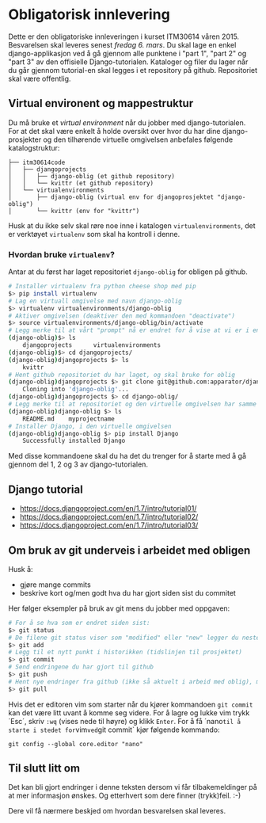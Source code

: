 # Obligatorisk innlevering

Dette er den obligatoriske innleveringen i kurset ITM30614 våren 2015. Besvarelsen skal leveres senest *fredag 6. mars*. Du skal lage en enkel django-applikasjon ved å gå gjennom alle punktene i "part 1", "part 2" og "part 3" av den offisielle Django-tutorialen. Kataloger og filer du lager når du går gjennom tutorial-en skal legges i et repository på github. Repositoriet skal være offentlig. 


## Virtual environent og mappestruktur

Du må bruke et _virtual environment_ når du jobber med django-tutorialen. For at det skal være enkelt å holde oversikt over hvor du har dine django-prosjekter og den tilhørende virtuelle omgivelsen anbefales følgende katalogstruktur:

    ├── itm30614code
    │   ├── djangoprojects
    │   │   ├── django-oblig (et github repository)
    │   │   └── kvittr (et github repository)
    │   └── virtualenvironments
    │       ├── django-oblig (virtual env for djangoprosjektet "django-oblig")
    │       └── kvittr (env for "kvittr")

Husk at du ikke selv skal røre noe inne i katalogen `virtualenvironments`, det er verktøyet `virtualenv` som skal ha kontroll i denne.

### Hvordan bruke `virtualenv`?

Antar at du først har laget repositoriet `django-oblig` for obligen på github.

```bash
# Installer virtualenv fra python cheese shop med pip
$> pip install virtualenv
# Lag en virtuall omgivelse med navn django-oblig
$> virtualenv virtualenvironments/django-oblig
# Aktiver omgivelsen (deaktiver den med kommandoen "deactivate")
$> source virtualenvironments/django-oblig/bin/activate
# Legg merke til at vårt "prompt" nå er endret for å vise at vi er i en virtuell omgivelse
(django-oblig)$> ls
    djangoprojects      virtualenvironments
(django-oblig)$> cd djangoprojects/
(django-oblig)djangoprojects $> ls
    kvittr
# Hent github repositoriet du har laget, og skal bruke for oblig
(django-oblig)djangoprojects $> git clone git@github.com:apparator/django-oblig.git
    Cloning into 'django-oblig'...
(django-oblig)djangoprojects $> cd django-oblig/
# Legg merke til at repositoriet og den virtuelle omgivelsen har samme navn (anbefales)
(django-oblig)django-oblig $> ls
    README.md    myprojectname
# Installer Django, i den virtuelle omgivelsen
(django-oblig)django-oblig $> pip install Django
    Successfully installed Django
```

Med disse kommandoene skal du ha det du trenger for å starte med å gå gjennom del 1, 2 og 3 av django-tutorialen.

## Django tutorial

* https://docs.djangoproject.com/en/1.7/intro/tutorial01/
* https://docs.djangoproject.com/en/1.7/intro/tutorial02/
* https://docs.djangoproject.com/en/1.7/intro/tutorial03/

## Om bruk av git underveis i arbeidet med obligen

Husk å:
* gjøre mange commits
* beskrive kort og/men godt hva du har gjort siden sist du commitet

Her følger eksempler på bruk av git mens du jobber med oppgaven:

```bash
# For å se hva som er endret siden sist:
$> git status
# De filene git status viser som "modified" eller "new" legger du neste commit med:
$> git add
# Legg til et nytt punkt i historikken (tidslinjen til prosjektet)
$> git commit
# Send endringene du har gjort til github
$> git push
# Hent nye endringer fra github (ikke så aktuelt i arbeid med oblig), men gjør det allikevel :-)
$> git pull
```

Hvis det er editoren vim som starter når du kjører kommandoen `git commit` kan det være litt uvant å komme seg videre. For å lagre og lukke vim trykk ´Esc´, skriv `:wq` (vises nede til høyre) og klikk `Enter`. For å få ´nano` til å starte i stedet for `vim` ved `git commit` kjør følgende kommando:

    git config --global core.editor "nano"


## Til slutt litt om

Det kan bli gjort endringer i denne teksten dersom vi får tilbakemeldinger på at mer informasjon ønskes. Og etterhvert som dere finner (trykk)feil. :-)

Dere vil få nærmere beskjed om hvordan besvarelsen skal leveres.









